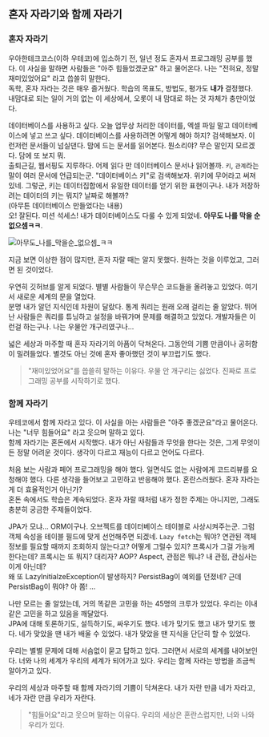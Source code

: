 ## 혼자 자라기와 함께 자라기

### 혼자 자라기

우아한테크코스(이하 우테코)에 입소하기 전, 일년 정도 혼자서 프로그래밍 공부를 했다. 이 사실을 말하면 사람들은 "아주 힘들었겠군요" 하고 물어온다. 나는 "전혀요, 정말 재미있었어요" 라고 씁쓸히 말한다.  
독학, 혼자 자라는 것은 매우 즐거웠다. 학습의 목표도, 방법도, 평가도 **내가** 결정했다. 내맘대로 되는 일이 거의 없는 이 세상에서, 오롯이 내 맘대로 하는 것 자체가 충만이었다.  

데이터베이스를 사용하고 싶다. 오늘 업무상 처리한 데이터를, 엑셀 파일 말고 데이터베이스에 넣고 쓰고 싶다. 데이터베이스를 사용하려면 어떻게 해야 하지? 검색해보자. 이런저런 문서들이 넘실댄다. 맘에 드는 문서를 읽어본다. 뭔소리야? 무슨 말인지 모르겠다. 담에 또 보지 뭐.  
출퇴근길, 웹서핑도 지루하다. 어제 읽다 만 데이터베이스 문서나 읽어볼까. `키`, `관계`라는 말이 여러 문서에 언급되는군. "데이터베이스 키"로 검색해보자. 위키에 무어라고 써져 있네. 그렇군, 키는 데이터집합에서 유일한 데이터를 얻기 위한 표현이구나. 내가 저장하려는 데이터의 키는 뭐지? 날짜로 해볼까?  
(아무튼 데이터베이스 만들었다는 내용)  
오! 잘된다. 미션 석세스! 내가 데이터베이스도 다룰 수 있게 되었네. **아무도 나를 막을 순 없으셈ㅋㅋ**.  

![아무도_나를_막을순_없으셈_ㅋㅋ](https://user-images.githubusercontent.com/40727649/63224425-efc48b00-c1fe-11e9-8a87-79f6eadc71d5.jpg)

지금 보면 이상한 점이 많지만, 혼자 자랄 때는 알지 못했다. 원하는 것을 이루었고, 그러면 된 것이었다. 

우연히 깃허브를 알게 되었다. 별별 사람들이 무슨무슨 코드들을 올려놓고 있었다. 여기서 새로운 세계의 문을 열었다.  
분명 내가 알던 지식인데 차원이 달랐다. 통계 쿼리는 원래 오래 걸리는 줄 알았다. 뛰어난 사람들은 쿼리를 튜닝하고 설정을 바꿔가며 문제를 해결하고 있었다. 개발자들은 이런걸 하는구나. 나는 우물안 개구리였구나...  

넓은 세상과 마주할 때 혼자 자라기의 아픔이 닥쳐온다. 그동안의 기쁨 만큼이나 공허함이 밀려들었다. 별것도 아닌 것에 혼자 좋아했던 것이 부끄럽기도 했다.  

> "재미있었어요"를 씁쓸히 말하는 이유다. 우물 안 개구리는 싫었다. 진짜로 프로그래밍 공부를 시작하기로 했다.  

### 함께 자라기

우테코에서 함께 자라고 있다. 이 사실을 아는 사람들은 "아주 좋겠군요"라고 물어온다. 나는 "너무 힘들어요" 라고 웃으며 말하고 있다.   
함께 자라기는 혼돈에서 시작했다. 내가 아닌 사람들과 무엇을 한다는 것은, 그게 무엇이든 정말 어려운 것이다. 생각이 다르고 재능이 다르고 언어도 다르다.  

처음 보는 사람과 페어 프로그래밍을 해야 했다. 일면식도 없는 사람에게 코드리뷰를 요청해야 했다. 다른 생각을 들어보고 고민하고 반응해야 했다. 혼란스러웠다. 혼자 자라는 게 더 효율적인거 아닌가?  
혼돈 속에서도 학습은 계속되었다. 혼자 자랄 때처럼 내가 정한 주제는 아니지만, 그래도 충분히 궁금한 주제들이었다.  

JPA가 모냐... ORM이구나. 오브젝트를 데이터베이스 테이블로 사상시켜주는군. 그럼 객체 속성을 테이블 필드에 맞게 선언해주면 되겠네. `Lazy fetch`는 뭐야? 연관된 객체 정보를 필요할 때까지 조회하지 않는다고? 어떻게 그럴수 있지? 프록시가 그걸 가능케 한다는데? 프록시는 또 뭐지? 대리자? AOP? Aspect, 관점은 뭐냐? 내 관점, 관심사는 이게 아닌데?  
왜 또 LazyInitialzeException이 발생하지? PersistBag이 예외를 던졌네? 근데 PersistBag이 뭐야? 아 쫌! ...

나만 모르는 줄 알았는데, 거의 똑같은 고민을 하는 45명의 크루가 있었다. 우리는 이내 같은 고민을 하고 있음을 깨달았다.  
JPA에 대해 토론하기도, 설득하기도, 싸우기도 했다. 네가 맞기도 했고 내가 맞기도 했다. 네가 맞았을 땐 내가 배울 수 있었다. 내가 맞았을 땐 지식을 단단히 할 수 있었다.  

우리는 별별 문제에 대해 서슴없이 묻고 답하고 있다. 그러면서 서로의 세계를 내어보인다. 너와 나의 세계가 우리의 세계가 되어가고 있다. 우리는 함께 자라는 방법을 조금씩 알아가고 있다.  

우리의 세상과 마주할 때 함께 자라기의 기쁨이 닥쳐온다. 내가 자란 만큼 네가 자라고, 네가 자란 만큼 우리가 자란다. 

> "힘들어요"라고 웃으며 말하는 이유다. 우리의 세상은 혼란스럽지만, 너와 나와 우리가 있다.

